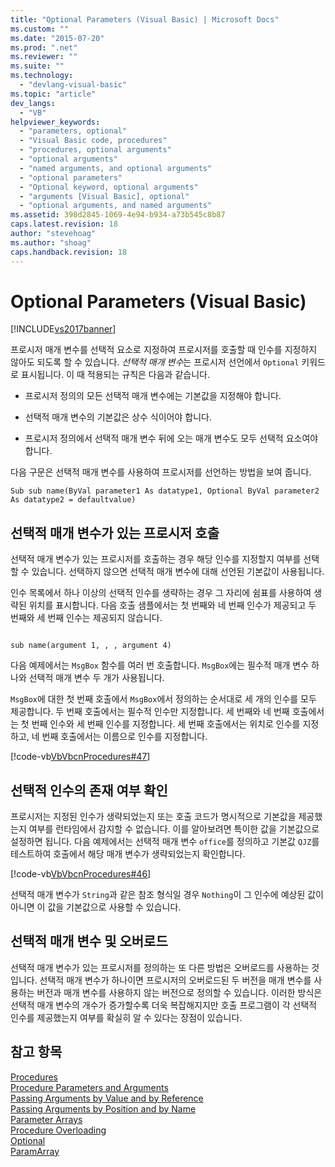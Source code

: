 ```yaml
---
title: "Optional Parameters (Visual Basic) | Microsoft Docs"
ms.custom: ""
ms.date: "2015-07-20"
ms.prod: ".net"
ms.reviewer: ""
ms.suite: ""
ms.technology: 
  - "devlang-visual-basic"
ms.topic: "article"
dev_langs: 
  - "VB"
helpviewer_keywords: 
  - "parameters, optional"
  - "Visual Basic code, procedures"
  - "procedures, optional arguments"
  - "optional arguments"
  - "named arguments, and optional arguments"
  - "optional parameters"
  - "Optional keyword, optional arguments"
  - "arguments [Visual Basic], optional"
  - "optional arguments, and named arguments"
ms.assetid: 398d2845-1069-4e94-b934-a73b545c8b87
caps.latest.revision: 18
author: "stevehoag"
ms.author: "shoag"
caps.handback.revision: 18
---
```

# Optional Parameters (Visual Basic)
[!INCLUDE[vs2017banner](../../../../visual-basic/developing-apps/includes/vs2017banner.md)]

프로시저 매개 변수를 선택적 요소로 지정하여 프로시저를 호출할 때 인수를 지정하지 않아도 되도록 할 수 있습니다.  *선택적 매개 변수*는 프로시저 선언에서 `Optional` 키워드로 표시됩니다.  이 때 적용되는 규칙은 다음과 같습니다.  
  
-   프로시저 정의의 모든 선택적 매개 변수에는 기본값을 지정해야 합니다.  
  
-   선택적 매개 변수의 기본값은 상수 식이어야 합니다.  
  
-   프로시저 정의에서 선택적 매개 변수 뒤에 오는 매개 변수도 모두 선택적 요소여야 합니다.  
  
 다음 구문은 선택적 매개 변수를 사용하여 프로시저를 선언하는 방법을 보여 줍니다.  
  
```  
Sub sub name(ByVal parameter1 As datatype1, Optional ByVal parameter2 As datatype2 = defaultvalue)  
```  
  
## 선택적 매개 변수가 있는 프로시저 호출  
 선택적 매개 변수가 있는 프로시저를 호출하는 경우 해당 인수를 지정할지 여부를 선택할 수 있습니다.  선택하지 않으면 선택적 매개 변수에 대해 선언된 기본값이 사용됩니다.  
  
 인수 목록에서 하나 이상의 선택적 인수를 생략하는 경우 그 자리에 쉼표를 사용하여 생략된 위치를 표시합니다.  다음 호출 샘플에서는 첫 번째와 네 번째 인수가 제공되고 두 번째와 세 번째 인수는 제공되지 않습니다.  
  
```  
  
sub name(argument 1, , , argument 4)  
```  
  
 다음 예제에서는 `MsgBox` 함수를 여러 번 호출합니다.  `MsgBox`에는 필수적 매개 변수 하나와 선택적 매개 변수 두 개가 사용됩니다.  
  
 `MsgBox`에 대한 첫 번째 호출에서 `MsgBox`에서 정의하는 순서대로 세 개의 인수를 모두 제공합니다.  두 번째 호출에서는 필수적 인수만 지정합니다.  세 번째와 네 번째 호출에서는 첫 번째 인수와 세 번째 인수를 지정합니다.  세 번째 호출에서는 위치로 인수를 지정하고, 네 번째 호출에서는 이름으로 인수를 지정합니다.  
  
 [!code-vb[VbVbcnProcedures#47](../../../../visual-basic/programming-guide/language-features/procedures/codesnippet/visualbasic/optional-parameters_1.vb)]  
  
## 선택적 인수의 존재 여부 확인  
 프로시저는 지정된 인수가 생략되었는지 또는 호출 코드가 명시적으로 기본값을 제공했는지 여부를 런타임에서 감지할 수 없습니다.  이를 알아보려면 특이한 값을 기본값으로 설정하면 됩니다.  다음 예제에서는 선택적 매개 변수 `office`를 정의하고 기본값  `QJZ`를 테스트하여 호출에서 해당 매개 변수가 생략되었는지 확인합니다.  
  
 [!code-vb[VbVbcnProcedures#46](../../../../visual-basic/programming-guide/language-features/procedures/codesnippet/visualbasic/optional-parameters_2.vb)]  
  
 선택적 매개 변수가 `String`과 같은 참조 형식일 경우 `Nothing`이 그 인수에 예상된 값이 아니면 이 값을 기본값으로 사용할 수 있습니다.  
  
## 선택적 매개 변수 및 오버로드  
 선택적 매개 변수가 있는 프로시저를 정의하는 또 다른 방법은 오버로드를 사용하는 것입니다.  선택적 매개 변수가 하나이면 프로시저의 오버로드된 두 버전을 매개 변수를 사용하는 버전과 매개 변수를 사용하지 않는 버전으로 정의할 수 있습니다.  이러한 방식은 선택적 매개 변수의 개수가 증가할수록 더욱 복잡해지지만  호출 프로그램이 각 선택적 인수를 제공했는지 여부를 확실히 알 수 있다는 장점이 있습니다.  
  
## 참고 항목  
 [Procedures](../../../../visual-basic/programming-guide/language-features/procedures/index.md)   
 [Procedure Parameters and Arguments](../../../../visual-basic/programming-guide/language-features/procedures/procedure-parameters-and-arguments.md)   
 [Passing Arguments by Value and by Reference](../../../../visual-basic/programming-guide/language-features/procedures/passing-arguments-by-value-and-by-reference.md)   
 [Passing Arguments by Position and by Name](../../../../visual-basic/programming-guide/language-features/procedures/passing-arguments-by-position-and-by-name.md)   
 [Parameter Arrays](../../../../visual-basic/programming-guide/language-features/procedures/parameter-arrays.md)   
 [Procedure Overloading](../../../../visual-basic/programming-guide/language-features/procedures/procedure-overloading.md)   
 [Optional](../../../../visual-basic/language-reference/modifiers/optional.md)   
 [ParamArray](../../../../visual-basic/language-reference/modifiers/paramarray.md)